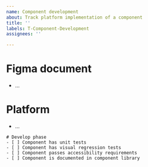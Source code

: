 ```yaml
---
name: Component development
about: Track platform implementation of a component
title: ''
labels: T-Component-Development
assignees: ''

---
```


# Figma document

- ... <!-- Link to the figma page showing the component -->

# Platform

- ... <!-- Web, iOS, Android. Add the corresping label to the issue (i.e `P-Web` for Web) -->

```[tasklist]
# Develop phase
- [ ] Component has unit tests
- [ ] Component has visual regression tests
- [ ] Component passes accessibility requirements
- [ ] Component is documented in component library
```
